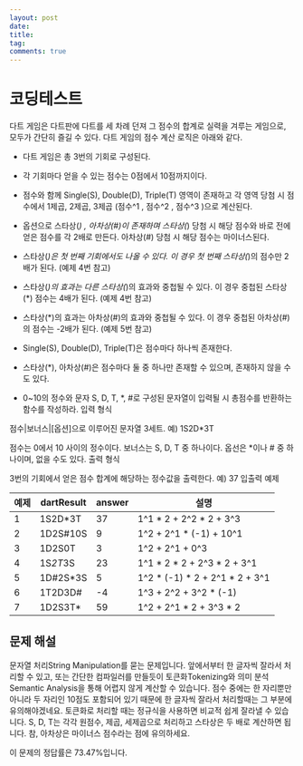 ```yaml
---
layout: post
date:
title: 
tag:
comments: true
---
```


# 코딩테스트

다트 게임은 다트판에 다트를 세 차례 던져 그 점수의 합계로 실력을 겨루는 게임으로, 모두가 간단히 즐길 수 있다.
다트 게임의 점수 계산 로직은 아래와 같다.

- 다트 게임은 총 3번의 기회로 구성된다.
- 각 기회마다 얻을 수 있는 점수는 0점에서 10점까지이다.
- 점수와 함께 Single(S), Double(D), Triple(T) 영역이 존재하고 각 영역 당첨 시 점수에서 1제곱, 2제곱, 3제곱 (점수^1 , 점수^2 , 점수^3 )으로 계산된다.
- 옵션으로 스타상(*) , 아차상(#)이 존재하며 스타상(*) 당첨 시 해당 점수와 바로 전에 얻은 점수를 각 2배로 만든다. 아차상(#) 당첨 시 해당 점수는 마이너스된다.

- 스타상(*)은 첫 번째 기회에서도 나올 수 있다. 이 경우 첫 번째 스타상(*)의 점수만 2배가 된다. (예제 4번 참고)
- 스타상(*)의 효과는 다른 스타상(*)의 효과와 중첩될 수 있다. 이 경우 중첩된 스타상(*) 점수는 4배가 된다. (예제 4번 참고)
- 스타상(*)의 효과는 아차상(#)의 효과와 중첩될 수 있다. 이 경우 중첩된 아차상(#)의 점수는 -2배가 된다. (예제 5번 참고)
- Single(S), Double(D), Triple(T)은 점수마다 하나씩 존재한다.
- 스타상(*), 아차상(#)은 점수마다 둘 중 하나만 존재할 수 있으며, 존재하지 않을 수도 있다.
- 0~10의 정수와 문자 S, D, T, *, #로 구성된 문자열이 입력될 시 총점수를 반환하는 함수를 작성하라.
입력 형식

점수|보너스|[옵션]으로 이루어진 문자열 3세트.
예) 1S2D*3T

점수는 0에서 10 사이의 정수이다.
보너스는 S, D, T 중 하나이다.
옵선은 *이나 # 중 하나이며, 없을 수도 있다.
출력 형식

3번의 기회에서 얻은 점수 합계에 해당하는 정수값을 출력한다.
예) 37
입출력 예제

예제	| dartResult	| answer	| 설명
-- | --|--|--
1	| 1S2D*3T	| 37	| 1^1 * 2 + 2^2 * 2 + 3^3
2	| 1D2S#10S	| 9	| 1^2 + 2^1 * (-1) + 10^1
3	| 1D2S0T	| 3	| 1^2 + 2^1 + 0^3
4	| 1S*2T*3S	| 23	| 1^1 * 2 * 2 + 2^3 * 2 + 3^1
5	| 1D#2S*3S	| 5	| 1^2 * (-1) * 2 + 2^1 * 2 + 3^1
6	| 1T2D3D#	| -4	| 1^3 + 2^2 + 3^2 * (-1)
7	| 1D2S3T*	| 59	| 1^2 + 2^1 * 2 + 3^3 * 2

## 문제 해설

문자열 처리String Manipulation를 묻는 문제입니다. 
앞에서부터 한 글자씩 잘라서 처리할 수 있고, 또는 간단한 컴파일러를 만들듯이 토큰화Tokenizing와 의미 분석Semantic Analysis을 통해 어렵지 않게 계산할 수 있습니다.
점수 중에는 한 자리뿐만 아니라 두 자리인 10점도 포함되어 있기 때문에 한 글자씩 잘라서 처리할때는 그 부분에 유의해야겠네요. 토큰화로 처리할 때는 정규식을 사용하면 비교적 쉽게 잘라낼 수 있습니다. S, D, T는 각각 원점수, 제곱, 세제곱으로 처리하고 스타상은 두 배로 계산하면 됩니다. 참, 아차상은 마이너스 점수라는 점에 유의하세요.

이 문제의 정답률은 73.47%입니다.

